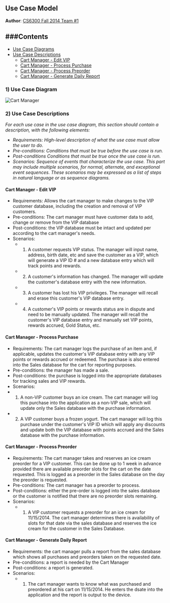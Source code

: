 ## Use Case Model

**Author**: [CS6300 Fall 2014 Team #1](https://github.com/gt-ud-softeng/6300Fall14Team01)

###Contents
-----------------
- [Use Case Diagrams](#use-case-diagrams)
- [Use Case Descriptions](#use-case-descriptions)
  - [Cart Manager - Edit VIP](#cart-manager--edit-vip)
  - [Cart Manager - Process Purchase](#cart-manager--process-purchase)
  - [Cart Manager - Process Preorder](#cart-manager--process-preorder)
  - [Cart Manager - Generate Daily Report](#cart-manager--generate-daily-report)
 
### 1) Use Case Diagram

![Cart Manager](http://yuml.me/26df9b41)

### 2) Use Case Descriptions

*For each use case in the use case diagram, this section should contain a description, with the following elements:*

- *Requirements: High-level description of what the use case must allow the user to do.*
- *Pre-conditions: Conditions that must be true before the use case is run.*
- *Post-conditions Conditions that must be true once the use case is run.*
- *Scenarios: Sequence of events that characterize the use case. This part may include multiple scenarios, for normal, alternate, and exceptional event sequences. These scenarios may be expressed as a list of steps in natural language or as sequence diagrams.*




#### **Cart Manager - Edit VIP** 
- Requirements: Allows the cart manager to make changes to the VIP customer database, including the creation and removal of VIP customers.
- Pre-conditions: The cart manager must have customer data to add, change or remove from the VIP database
- Post-conditions: the VIP database must be intact and updated per according to the cart manager's needs. 
- Scenarios:
  - 1. A customer requests VIP status.  The manager will input name, address, birth date, etc and save the customer as a VIP, which will generate a VIP ID # and a new database entry which will track points and rewards.
  - 2. A customer's information has changed.  The manager will update the customer's database entry with the new information.
  - 3. A customer has lost his VIP privileges.  The manager will recall and erase this customer's VIP database entry.
  - 4. A customer's VIP points or rewards status are in dispute and need to be manually updated. The manager will recall the customer's VIP database entry and manually set VIP points, rewards accrued, Gold Status, etc.   
   
	
#### **Cart Manager - Process Purchase**
- Requirements: The cart manager logs the purchase of an item and, if applicable, updates the customer's VIP database entry with any VIP points or rewards accrued or redeemed.  The purchase is also entered into the Sales database for the cart for reporting purposes.
- Pre-conditions: the manager has made a sale.
- Post-conditions: the purchase is logged into the appropriate databases for tracking sales and VIP rewards.
-  Scenarios:
  - 1. A non-VIP customer buys an ice cream.  The cart manager will log this purchase into the application as a non-VIP sale, which will update only the Sales database with the purchase information.
  - 2. A VIP customer buys a frozen yogurt.  The cart manager will log this purchase under the customer's VIP ID which will apply any discounts and update both the VIP database with points accrued and the Sales database with the purchase information.  
		    		
#### **Cart Manager - Process Preorder**  
- Requirements: The cart manager takes and reserves an ice cream preorder for a VIP customer.  This can be done up to 1 week in advance provided there are available preorder slots for the cart on the date requested.  This is logged as a preorder in the Sales database on the day the preorder is requested.
- Pre-conditions: The cart manager has a preorder to process.
- Post-conditions: either the pre-order is logged into the sales database or the customer is notified that there are no preorder slots remaining.
- Scenarios:
  - 1. A VIP customer requests a preorder for an ice cream for 11/15/2014.  The cart manager determines there is availability of slots for that date via the sales database and reserves the ice cream for the customer in the Sales Database.


#### **Cart Manager - Generate Daily Report**
- Requirements: the cart manager pulls a report from the sales database which shows all purchases and preorders taken on the requested date.  
- Pre-conditions: a report is needed by the Cart Manager
- Post-conditions: a report is generated.
- Scenarios: 
  - 1. The cart manager wants to know what was purchased and preordered at his cart on 11/15/2014.  He enters the dsate into the application and the report is output to the device.

